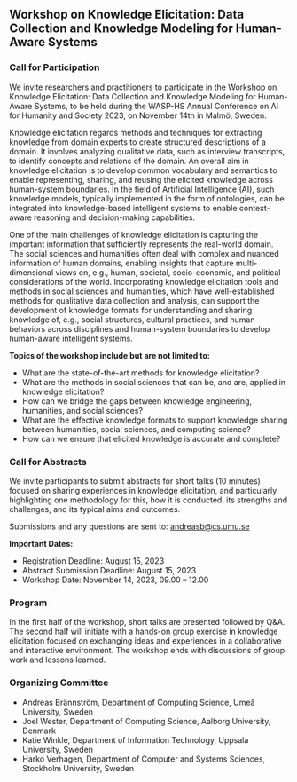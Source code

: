 ## Workshop on Knowledge Elicitation: Data Collection and Knowledge Modeling for Human-Aware Systems

### Call for Participation

We invite researchers and practitioners to participate in the Workshop on Knowledge Elicitation: Data Collection and Knowledge Modeling for Human-Aware Systems, to be held during the WASP-HS Annual Conference on AI for Humanity and Society 2023, on November 14th in Malmö, Sweden.

Knowledge elicitation regards methods and techniques for extracting knowledge from domain experts to create structured descriptions of a domain. It involves analyzing qualitative data, such as interview transcripts, to identify concepts and relations of the domain. An overall aim in knowledge elicitation is to develop common vocabulary and semantics to enable representing, sharing, and reusing the elicited knowledge across human-system boundaries. In the field of Artificial Intelligence (AI), such knowledge models, typically implemented in the form of ontologies, can be integrated into knowledge-based intelligent systems to enable context-aware reasoning and decision-making capabilities.

One of the main challenges of knowledge elicitation is capturing the important information that sufficiently represents the real-world domain. The social sciences and humanities often deal with complex and nuanced information of human domains, enabling insights that capture multi-dimensional views on, e.g., human, societal, socio-economic, and political considerations of the world. Incorporating knowledge elicitation tools and methods in social sciences and humanities, which have well-established methods for qualitative data collection and analysis, can support the development of knowledge formats for understanding and sharing knowledge of, e.g., social structures, cultural practices, and human behaviors across disciplines and human-system boundaries to develop human-aware intelligent systems.

**Topics of the workshop include but are not limited to:**
- What are the state-of-the-art methods for knowledge elicitation?
- What are the methods in social sciences that can be, and are, applied in knowledge elicitation?
- How can we bridge the gaps between knowledge engineering, humanities, and social sciences?
- What are the effective knowledge formats to support knowledge sharing between humanities, social sciences, and computing science?
- How can we ensure that elicited knowledge is accurate and complete?

### Call for Abstracts

We invite participants to submit abstracts for short talks (10 minutes) focused on sharing experiences in knowledge elicitation, and particularly highlighting one methodology for this, how it is conducted, its strengths and challenges, and its typical aims and outcomes.

Submissions and any questions are sent to: [andreasb@cs.umu.se](mailto:andreasb@cs.umu.se)

**Important Dates:**
- Registration Deadline: August 15, 2023
- Abstract Submission Deadline: August 15, 2023
- Workshop Date: November 14, 2023, 09.00 – 12.00

### Program

In the first half of the workshop, short talks are presented followed by Q&A. The second half will initiate with a hands-on group exercise in knowledge elicitation focused on exchanging ideas and experiences in a collaborative and interactive environment. The workshop ends with discussions of group work and lessons learned.

### Organizing Committee

- Andreas Brännström, Department of Computing Science, Umeå University, Sweden
- Joel Wester, Department of Computing Science, Aalborg University, Denmark
- Katie Winkle, Department of Information Technology, Uppsala University, Sweden
- Harko Verhagen, Department of Computer and Systems Sciences, Stockholm University, Sweden
